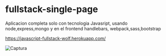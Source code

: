 # fullstack-single-page

Aplicacion completa solo con tecnologia Javasript, usando node,express,mongo y en el frontend handlebars, webpack,sass,bootstrap

https://javascript-fullstack-wolf.herokuapp.com/

![Captura](https://user-images.githubusercontent.com/43302778/79164546-a5a89f00-7db7-11ea-8e0d-3c585653ecdb.JPG)
